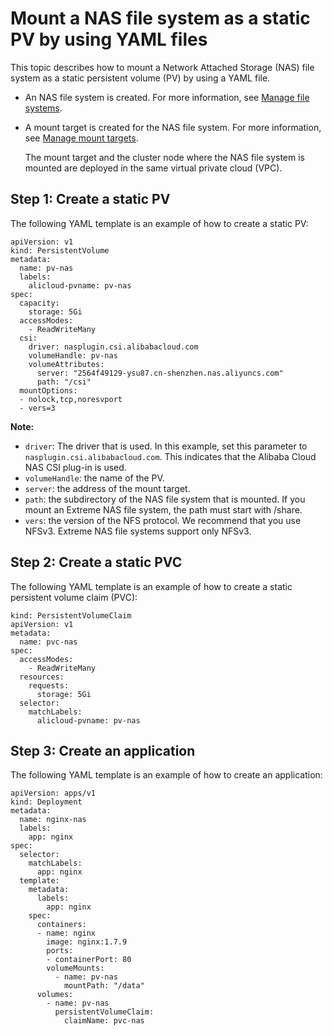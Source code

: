 # Mount a NAS file system as a static PV by using YAML files

This topic describes how to mount a Network Attached Storage \(NAS\) file system as a static persistent volume \(PV\) by using a YAML file.

-   An NAS file system is created. For more information, see [Manage file systems]().
-   A mount target is created for the NAS file system. For more information, see [Manage mount targets]().

    The mount target and the cluster node where the NAS file system is mounted are deployed in the same virtual private cloud \(VPC\).


## Step 1: Create a static PV

The following YAML template is an example of how to create a static PV:

```
apiVersion: v1
kind: PersistentVolume
metadata:
  name: pv-nas
  labels:
    alicloud-pvname: pv-nas
spec:
  capacity:
    storage: 5Gi
  accessModes:
    - ReadWriteMany
  csi:
    driver: nasplugin.csi.alibabacloud.com
    volumeHandle: pv-nas
    volumeAttributes:
      server: "2564f49129-ysu87.cn-shenzhen.nas.aliyuncs.com"
      path: "/csi"
  mountOptions:
  - nolock,tcp,noresvport
  - vers=3
```

**Note:**

-   `driver`: The driver that is used. In this example, set this parameter to `nasplugin.csi.alibabacloud.com`. This indicates that the Alibaba Cloud NAS CSI plug-in is used.
-   `volumeHandle`: the name of the PV.
-   `server`: the address of the mount target.
-   `path`: the subdirectory of the NAS file system that is mounted. If you mount an Extreme NAS file system, the path must start with /share.
-   `vers`: the version of the NFS protocol. We recommend that you use NFSv3. Extreme NAS file systems support only NFSv3.

## Step 2: Create a static PVC

The following YAML template is an example of how to create a static persistent volume claim \(PVC\):

```
kind: PersistentVolumeClaim
apiVersion: v1
metadata:
  name: pvc-nas
spec:
  accessModes:
    - ReadWriteMany
  resources:
    requests:
      storage: 5Gi
  selector:
    matchLabels:
      alicloud-pvname: pv-nas
```

## Step 3: Create an application

The following YAML template is an example of how to create an application:

```
apiVersion: apps/v1
kind: Deployment
metadata:
  name: nginx-nas
  labels:
    app: nginx
spec:
  selector:
    matchLabels:
      app: nginx
  template:
    metadata:
      labels:
        app: nginx
    spec:
      containers:
      - name: nginx
        image: nginx:1.7.9
        ports:
        - containerPort: 80
        volumeMounts:
          - name: pv-nas
            mountPath: "/data"
      volumes:
        - name: pv-nas
          persistentVolumeClaim:
            claimName: pvc-nas
```

